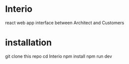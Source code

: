 # Interio
react web app interface between Architect and Customers
# installation
git clone this repo
cd Interio
npm install
npm run dev

